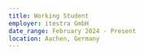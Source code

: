 ```yaml
---
title: Working Student
employer: itestra GmbH
date_range: February 2024 - Present
location: Aachen, Germany
---
```

